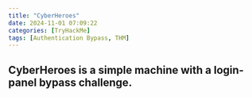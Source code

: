 ```yaml
---
title: "CyberHeroes"
date: 2024-11-01 07:09:22
categories: [TryHackMe]
tags: [Authentication Bypass, THM]
---
```


## CyberHeroes is a simple machine with a login-panel bypass challenge.




